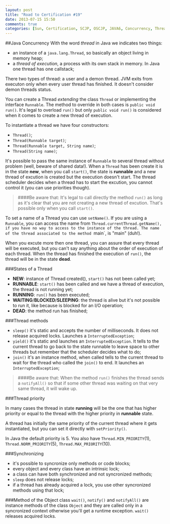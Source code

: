 ```yaml
---
layout: post
title: "Road to Certification #19"
date: 2013-07-15 15:50
comments: true
categories: [Sun, Certification, SCJP, OSCJP, JAVA6, Concurrency, Threads]
---
```

##Java Concurrency
With the word *thread* in Java we indicates two things:

* an instance of a `java.lang.Thread`, so basically an object living in memory heap;
* a *thread of execution*, a process with its own stack in memory. In Java one thread has one callstack;

There two types of thread: a user and a demon thread. JVM exits from executon only when every user thread has finished. It doesn't consider demon threads status.

You can create a Thread *extending* the class `Thread` or implementing the interface `Runnable`. The method to override in both cases is `public void run()`. It's legal to overload `run()` but only `public void run()` is considered when it comes to create a new thread of execution.
<!-- more -->
To instantiate a thread we have four constructors: 

* `Thread()`;
* `Thread(Runnable target)`;
* `Thread(Runnable target, String name)`;
* `Thread(String name)`;

It's possible to pass the same instance of `Runnable` to several thread without problem (well, beware of shared data!). When a `Thread` has been create it is in the state **new**, when you call `start()`, the state is **runnable** and a new thread of excution is created but the execution doesn't start. The thread scheduler decides when a thread has to start the excution, you cannot control it (you can use priorities though).

> ####Be aware that:
> It's legal to call directly the method `run()` as long as it's clear that you are not creating a new thread of excution. That's possible only when you call `start()`.

To set a name of a Thread you can use `setName()`. If you are using a `Runnable`, you can access the name from `Thread.currentThread.getName(), if you have no way to access to the instance of the thread. The name of the thread associated to the method `main`, is "main" (duh!).

When you excute more then one thread, you can assure that every thread will be executed, but you can't say anything about the order of execution of each thread. When the thread has finished the execution of `run()`, the thread will be in the state **dead**.

###States of a Thread

* **NEW**: instance of Thread created(), `start()` has not been called yet;
* **RUNNABLE**: `start()` has been called and we have a thread of execution, the thread is not running yet;
* **RUNNING**: `run()` has been executed;
* **WAITING**/**BLOCKED**/**SLEEPING**: the thread is alive but it's not possible to run it, like because is blocked for an I/O operation;
* **DEAD**: the method run has finished;

###Thread methods

* `sleep()` it's static and accepts the number of milliseconds. It does not release acquired locks. Launches a `InterruptedException`; 
* `yield()` it's static and launches an `InterruptedException`. It tells to the current thread to go back to the state runnable to leave space to other threads but remember that the scheduler decides what to do;
* `join()` it's an instance method, when called tells to the current thread to wait for the thread who called the `join()` to end. It launches an `InterruptedException`;

> ####Be aware that:
> When the method `run()` finishes the thread sends a `notifyAll()` so that if some other thread was waiting on that very same thread, it will wake up.

###Thread priority

In many cases the thread in state **running** will be the one that has higher priority or equal to the thread with the higher priority in **runnable** state.

A thread has initially the same priority of the current thread where it gets instantiated, but you can set it directly with `setPriority()`.

In Java the default priority is 5. You also have `Thread.MIN_PRIORITY`(1), `Thread.NORM_PRIORITY`(5), `Thread.MAX_PRIORITY`(10).

###Synchronizing

* it's possible to syncronize only methods or code blocks;
* every object and every class have an intrinsic lock;
* a class can have both synchronized and not syncronized methods;
* `sleep` does not release locks;
* if a thread has already acquired a lock, you use other syncronized methods using that lock;

###Method of the Object class
`wait()`, `notify()` and `notifyAll()` are instance methods of the class `Object` and they are called only in a syncronized context otherwise you'll get a runtime exception.  `wait()` releases acquired locks.
